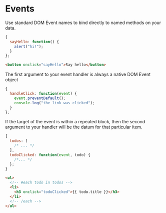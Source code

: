 # Events

Use standard DOM Event names to bind directly to named methods on your data.

```js
{
  sayHello: function() {
    alert("hi!");
  }
};
```

```html
<button onclick="sayHello">Say hello</button>
```

The first argument to your event handler is always a native DOM Event object

```js
{
  handleClick: function(event) {
    event.preventDefault();
    console.log("the link was clicked");
  }
};
```

If the target of the event is within a repeated block, then the second argument to your handler will be the datum for that particular item.

```js
{
  todos: [
    /* ... */
  ],
  todoClicked: function(event, todo) {
    /*... */
  };
}
```

```html
<ul>
  <!-- #each todo in todos -->
  <li>
    <h3 onclick="todoClicked">{{ todo.title }}</h3>
  </li>
  <!-- /each -->
</ul>
```
